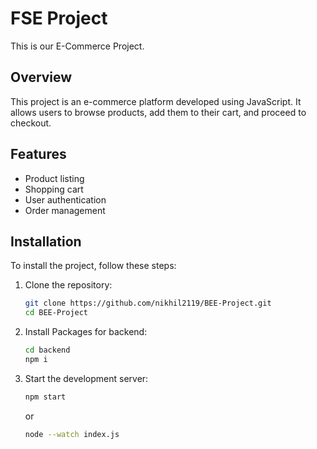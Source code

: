 # FSE Project

This is our E-Commerce Project.

## Overview

This project is an e-commerce platform developed using JavaScript. It allows users to browse products, add them to their cart, and proceed to checkout.

## Features

- Product listing
- Shopping cart
- User authentication
- Order management

## Installation

To install the project, follow these steps:

1. Clone the repository:
   ```sh
   git clone https://github.com/nikhil2119/BEE-Project.git
   cd BEE-Project
   
   ```

2. Install Packages for backend:
   ```sh
   cd backend
   npm i
   ```

3. Start the development server:
   ```sh
   npm start
   ```

   or
   ```sh
   node --watch index.js
   ```


